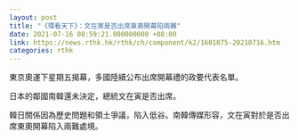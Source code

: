 ```yaml
---
layout: post
title: "《環看天下》：文在寅是否出席東奧開幕陷兩難"
date: 2021-07-16 08:59:21.000000000 +08:00
link: https://news.rthk.hk/rthk/ch/component/k2/1601075-20210716.htm
categories: rthk
---
```


東京奧運下星期五揭幕，多國陸續公布出席開幕禮的政要代表名單。

日本的鄰國南韓還未決定，總統文在寅是否出席。

韓日關係因為歷史問題和領土爭議，陷入低谷。南韓傳媒形容，文在寅對於是否出席東奧開幕陷入兩難處境。
